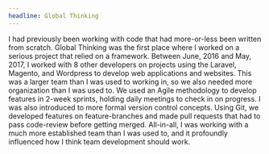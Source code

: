 ```yaml
---
headline: Global Thinking
---
```

I had previously been working with code that had more-or-less been written from scratch. Global Thinking was the first place where I worked on a serious project that relied on a framework. Between June, 2016 and May, 2017, I worked with 8 other developers on projects using the Laravel, Magento, and Wordpress to develop web applications and websites. This was a larger team than I was used to working in, so we also needed more organization than I was used to. We used an Agile methodology to develop features in 2-week sprints, holding daily meetings to check in on progress. I was also introduced to more formal version control concepts. Using Git, we developed features on feature-branches and made pull requests that had to pass code-review before getting merged. All-in-all, I was working with a much more established team than I was used to, and it profoundly influenced how I think team development should work.
<!-- end -->